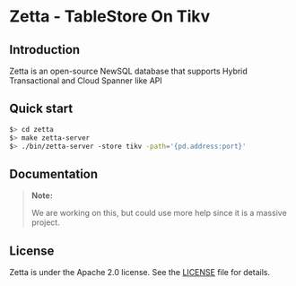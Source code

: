 # Zetta - TableStore On Tikv

## Introduction

Zetta is an open-source NewSQL database that supports Hybrid Transactional and Cloud Spanner like API 


## Quick start

```bash
$> cd zetta
$> make zetta-server
$> ./bin/zetta-server -store tikv -path='{pd.address:port}'
```

## Documentation


> **Note:**
>
> We are working on this, but could use more help since it is a massive project.

## License

Zetta is under the Apache 2.0 license. See the [LICENSE](./LICENSE) file for details.


